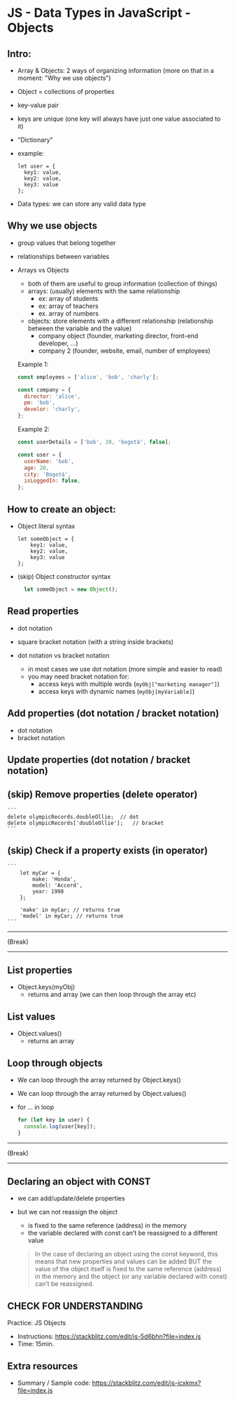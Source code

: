 

# JS - Data Types in JavaScript - Objects

<!--- 
Status: draft

-->





## Intro:

- Array & Objects: 2 ways of organizing information (more on that in a moment: "Why we use objects")

- Object = collections of properties 
- key-value pair
- keys are unique (one key will always have just one value associated to it)
- "Dictionary"

- example:

  ```
  let user = {
    key1: value,
    key2: value,
    key3: value
  };
  ```

- Data types: we can store any valid data type


## Why we use objects

- group values that belong together
- relationships between variables

- Arrays vs Objects
  - both of them are useful to group information (collection of things)
  - arrays: (usually) elements with the same relationship
    - ex: array of students
    - ex: array of teachers
    - ex. array of numbers
  - objects: store elements with a different relationship (relationship between the variable and the value)
    - company object (founder, marketing director, front-end developer, ...)
    - company 2 (founder, website, email, number of employees)


  Example 1:

  ```javascript  
  const employees = ['alice', 'bob', 'charly'];

  const company = {
    director: 'alice',
    pm: 'bob',
    develor: 'charly',
  };
  ```



  Example 2:

  ```javascript  
  const userDetails = ['bob', 20, 'bogotá', false];

  const user = {
    userName: 'bob',
    age: 20,
    city: 'Bogotá',
    isLoggedIn: false,
  };
  ```



## How to create an object:


- Object literal syntax

    ```
    let someObject = {
        key1: value,
        key2: value,
        key3: value
    };
    ```

- (skip) Object constructor syntax

  ```js
	let someObject = new Object();
  ```


## Read properties
- dot notation
- square bracket notation (with a string inside brackets)


- dot notation vs bracket notation
  - in most cases we use dot notation (more simple and easier to read)
  - you may need bracket notation for:
    - access keys with multiple words (`myObj["marketing manager"]`)
    - access keys with dynamic names (`myObj[myVariable]`)



## Add properties (dot notation / bracket notation)

- dot notation
- bracket notation


## Update properties (dot notation / bracket notation)



## (skip) Remove properties (delete operator)

    ```
	delete olympicRecords.doubleOllie;	// dot
	delete olympicRecords['doubleOllie'];	// bracket
    ```


## (skip) Check if a property exists (in operator)
	
    ```
        let myCar = {
            make: 'Honda',
            model: 'Accord',
            year: 1998
        };

        'make' in myCar; // returns true
        'model' in myCar; // returns true
    ```
        


___

(Break)
___



## List properties
- Object.keys(myObj) 
  - returns and array (we can then loop through the array etc)


## List values
- Object.values()
  - returns an array


## Loop through objects

- We can loop through the array returned by Object.keys()
- We can loop through the array returned by Object.values()


- for ... in loop

  ```js
  for (let key in user) {
    console.log(user[key]);
  }
  ```


___

(Break)
___



## Declaring an object with CONST
- we can add/update/delete properties
- but we can not reassign the object
    - is fixed to the same reference (address) in the memory
    - the variable declared with const can’t be reassigned to a different value


    > In the case of declaring an object using the const keyword, this means that new properties and values can be added BUT the value of the object itself is fixed to the same reference (address) in the memory and the object (or any variable declared with const) can’t be reassigned.



## CHECK FOR UNDERSTANDING

<!-- 
GOAL: practice objects + get a nice name for our class ;)
-->

Practice: JS Objects
- Instructions: https://stackblitz.com/edit/js-5d6bhn?file=index.js
- Time: 15min.


<!--
@Luis:
- take the opportunity to choose a name for our class
-->




## Extra resources

- Summary / Sample code:
  https://stackblitz.com/edit/js-jcxkmx?file=index.js



